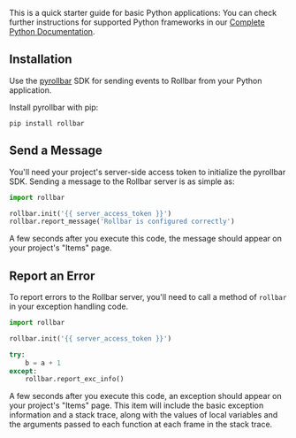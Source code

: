 This is a quick starter guide for basic Python applications:
You can check further instructions for supported Python frameworks in our <a href="https://docs.rollbar.com/docs/python" target="_blank" rel="noopener">Complete Python Documentation</a>.

## Installation

Use the <a href="https://github.com/rollbar/pyrollbar" target="_blank" rel="noopener">pyrollbar</a> SDK for sending events to Rollbar from your Python application.

Install pyrollbar with pip:

```shell script
pip install rollbar
```

## Send a Message

You'll need your project's server-side access token to initialize the pyrollbar SDK. Sending
a message to the Rollbar server is as simple as:

```python
import rollbar

rollbar.init('{{ server_access_token }}')
rollbar.report_message('Rollbar is configured correctly')
```

A few seconds after you execute this code, the message should appear on your project's "Items" page.

## Report an Error

To report errors to the Rollbar server, you'll need to call a method of `rollbar` in your exception handling code.

```python
import rollbar

rollbar.init('{{ server_access_token }}')

try:
    b = a + 1
except:
    rollbar.report_exc_info()

```
A few seconds after you execute this code, an exception should appear on your project's "Items" page.
This item will include the basic exception information and a stack trace, along with the values of
local variables and the arguments passed to each function at each frame in the stack trace.
